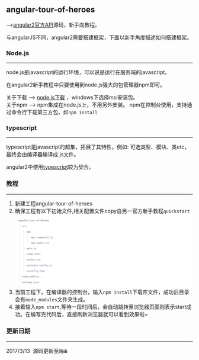 ## angular-tour-of-heroes

-->[angular2官方API](https://angular.cn/docs/ts/latest/tutorial/)源码，新手向教程。  

与angularJS不同，angular2需要搭建框架，下面以新手角度描述如何搭建框架。



### Node.js
***
node.js是javascript的运行环境，可以说是运行在服务端的javascript。

在angular2新手教程中只要使用到node.js强大的包管理器npm即可。

关于下载 --> [node.js下载](http://nodejs.cn/download/) ，windows下选择msi安装包。  
关于npm  --> npm集成在node.js上，不用另外安装。 npm在控制台使用，支持通过命令行下载第三方包，如`npm install`


### typescript
***
typescript是javascript的超集，拓展了其特性，例如: 可选类型、模块、类etc，最终会由编译器编译成.js文件。

angular2中使用[typescript](https://www.tslang.cn/docs/tutorial.html)较为契合。

### 教程
***
1.  新建工程angular-tour-of-heroes  
2.  确保工程有以下初始文件,相关配置文件copy自另一官方新手教程`quickstart`  
 ![](https://github.com/MonetWang/angular-tour-of-heroes/blob/master/img/1.png)
3.  当前工程下，在编译器的控制台，输入`npm install`下载库文件，成功后目录会有`node_modules`文件夹生成。
4.  接着输入`npm start`,等待一段时间后，会自动跳转至浏览器页面则表示start成功。在编写完代码后，直接刷新浏览器就可以看到效果啦~


### 更新日期
***
2017/3/13  源码更新至`路由`
